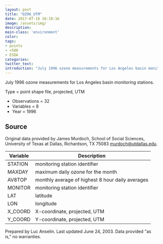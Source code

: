 ```yaml
---
layout: post
title: "OZ96_UTM"
date: 2017-07-18 16:10:16
image: /assets/img/
description:
main-class: 'environment'
color:
tags:
- points
- <500
- ESDA
categories:
twitter_text:
introduction: "July 1996 ozone measurements for Los Angeles basin monitoring stations."
---
```

<script>
$('#map').hide();
</script>

July 1996 ozone measurements for Los Angeles basin monitoring stations.

Type = point shape file, projected, UTM

* Observations = 32
* Variables = 8
* Year = 1996

**Source**
----------

Original data provided by James Murdoch, School of Social Sciences, University of Texas at Dallas, Richardson, TX 75083 [murdoch@utdallas.edu](mailto:murdoch@utdallas.edu).



|**Variable**|**Description**|
|---|---|
|STATION|monitoring station identifier|
|MAXDAY|maximum daily ozone for the month|
|AV8TOP|monthly average of highest 8 hour daily averages|
|MONITOR|monitoring station identifier|
|LAT|latitude|
|LON|longitude|
|X_COORD|X-coordinate, projected, UTM|
|Y_COORD|Y-coordinate, projected, UTM|


Prepared by Luc Anselin. Last updated June 24, 2003. Data provided "as is," no warranties.
